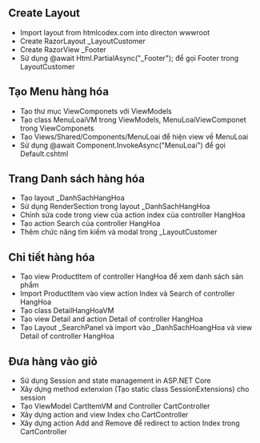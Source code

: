 ## Create Layout
- Import layout from htmlcodex.com into directon wwwroot
- Create RazorLayout _LayoutCustomer
- Create RazorView _Footer
- Sử dụng @await Html.PartialAsync("_Footer"); để gọi Footer trong LayoutCustomer

## Tạo Menu hàng hóa
- Tạo thư mục ViewComponets với ViewModels
- Tạo class MenuLoaiVM trong ViewModels, MenuLoaiViewComponet trong ViewComponets
- Tạo Views/Shared/Components/MenuLoai để hiện view về MenuLoai
- Sử dụng @await Component.InvokeAsync("MenuLoai") để gọi Default.cshtml 

## Trang Danh sách hàng hóa
- Tạo layout _DanhSachHangHoa
- Sử dụng RenderSection trong layout _DanhSachHangHoa 
- Chỉnh sửa code trong view của action index của controller HangHoa
- Tạo action Search của controller HangHoa
- Thêm chức năng tìm kiếm và modal trong _LayoutCustomer

## Chi tiết hàng hóa
- Tạo view ProductItem of controller HangHoa để xem danh sách sản phẩm
- Import ProductItem vào view action Index và Search of controller HangHoa
- Tạo class DetailHangHoaVM
- Tạo view Detail and action Detail of controller HangHoa
- Tạo Layout _SearchPanel và import vào _DanhSachHoangHoa và view Detail of controller HangHoa

## Đưa hàng vào giỏ
- Sử dụng Session and state management in ASP.NET Core 
- Xây dựng method extenxion (Tạo static class SessionExtensions) cho session
- Tạo ViewModel CartItemVM and Controller CartController
- Xây dựng action and view Index cho CartController
- Xây dựng action Add and Remove để redirect to action Index trong CartController